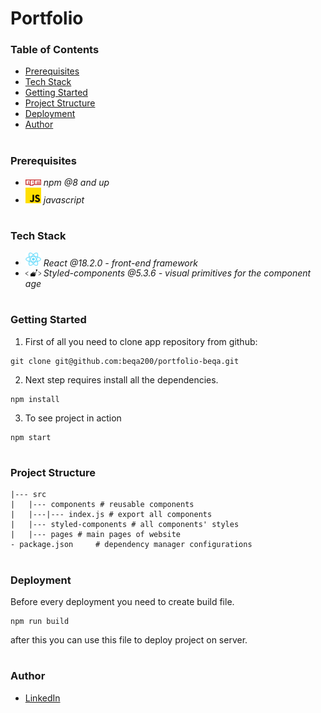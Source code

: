 

# Portfolio

### Table of Contents
* [Prerequisites](#Prerequisites)
* [Tech Stack](#Tech-Stack)
* [Getting Started](#Getting-Started)
* [Project Structure](#Project-Structure)
* [Deployment](#Deployment)
* [Author](#Author)

#
### Prerequisites


* <img src="readme/npm.png" width="25" style="top: 8px" /> *npm @8 and up*
* <img src="readme/javascript.png" width="25" style="top: 8px" /> *javascript*

#
### Tech Stack

* <img src="readme/react.png" width="25" style="top: 8px" /> *React @18.2.0 - front-end framework*
* <img src="readme/styled-components.png" width="25" style="top: 8px" /> *Styled-components @5.3.6 - visual primitives for the component age*

#
### Getting Started
1. First of all you need to clone app repository from github:
```
git clone git@github.com:beqa200/portfolio-beqa.git
```
2. Next step requires install all the dependencies.

```
npm install
```
3. To see project in action 

```
npm start
```

#
### Project Structure

```
|--- src
|   |--- components # reusable components
|   |---|--- index.js # export all components
|   |--- styled-components # all components' styles
|   |--- pages # main pages of website
- package.json     # dependency manager configurations

```
#
### Deployment
Before every deployment you need to create build file.
```
npm run build
```
after this you can use this file to deploy project on server.

#
### Author
* [LinkedIn](https://www.linkedin.com/in/beqa-maisuradze-76a730234/)
